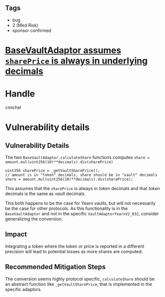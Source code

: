 ## Tags

- bug
- 2 (Med Risk)
- sponsor confirmed

# [BaseVaultAdaptor assumes `sharePrice` is always in underlying decimals](https://github.com/code-423n4/2021-06-gro-findings/issues/114) 

# Handle

cmichel


# Vulnerability details

## Vulnerability Details
The two `BaseVaultAdaptor.calculateShare` functions computes `share = amount.mul(uint256(10)**decimals).div(sharePrice)`

```solidity
uint256 sharePrice = _getVaultSharePrice();
// amount is in "token" decimals, share should be in "vault" decimals
share = amount.mul(uint256(10)**decimals).div(sharePrice);
```

This assumes that the `sharePrice` is always in _token_ decimals and that _token_ decimals is the same as _vault_ decimals.

This both happens to be the case for Yearn vaults, but will not necessarily be the case for other protocols.
As this functionality is in the `BaseVaultAdaptor` and not in the specific `VaultAdaptorYearnV2_032`, consider generalizing the conversion.

## Impact
Integrating a token where the token or price is reported in a different precision will lead to potential losses as more shares are computed.

## Recommended Mitigation Steps
The conversion seems highly protocol specific, `calculateShare` should be an abstract function like `_getVaultSharePrice`, that is implemented in the specific adaptors.

